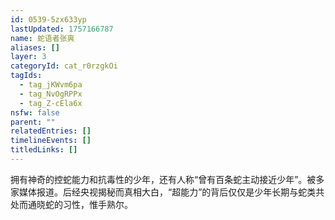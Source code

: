 ```yaml
---
id: 0539-5zx633yp
lastUpdated: 1757166787
name: 蛇语者张爽
aliases: []
layer: 3
categoryId: cat_r0rzgkOi
tagIds:
  - tag_jKWvm6pa
  - tag_NvOgRPPx
  - tag_Z-cEla6x
nsfw: false
parent: ""
relatedEntries: []
timelineEvents: []
titledLinks: []
---
```


拥有神奇的控蛇能力和抗毒性的少年，还有人称“曾有百条蛇主动接近少年”。被多家媒体报道。后经央视揭秘而真相大白，“超能力”的背后仅仅是少年长期与蛇类共处而通晓蛇的习性，惟手熟尔。